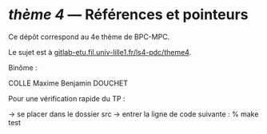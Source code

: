 _thème 4_ — Références et pointeurs
=================================

Ce dépôt correspond au 4e thème de BPC-MPC.

Le sujet est à [gitlab-etu.fil.univ-lille1.fr/ls4-pdc/theme4](https://gitlab-etu.fil.univ-lille1.fr/ls4-pdc/theme4).

Binôme :

COLLE Maxime
Benjamin DOUCHET


Pour une vérification rapide du TP : 

-> se placer dans le dossier src 
-> entrer la ligne de code suivante :
    % make test